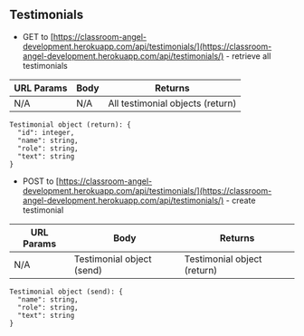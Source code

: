 ## Testimonials

- GET to [https://classroom-angel-development.herokuapp.com/api/testimonials/](https://classroom-angel-development.herokuapp.com/api/testimonials/) - retrieve all testimonials

| URL Params | Body | Returns                          |
| ---------- | ---- | -------------------------------- |
| N/A        | N/A  | All testimonial objects (return) |

```
Testimonial object (return): {
  "id": integer,
  "name": string,
  "role": string,
  "text": string
}
```

- POST to [https://classroom-angel-development.herokuapp.com/api/testimonials/](https://classroom-angel-development.herokuapp.com/api/testimonials/) - create testimonial

| URL Params | Body                      | Returns                     |
| ---------- | ------------------------- | --------------------------- |
| N/A        | Testimonial object (send) | Testimonial object (return) |

```
Testimonial object (send): {
  "name": string,
  "role": string,
  "text": string
}
```
